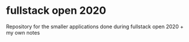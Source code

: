 # fullstack open 2020
Repository for the smaller applications done during fullstack open 2020 + my own notes
